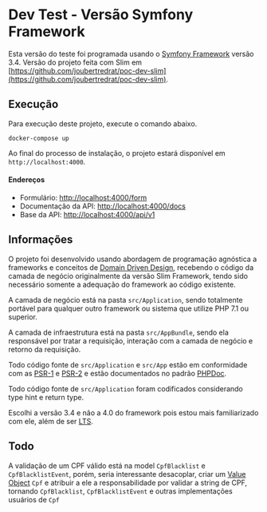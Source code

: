 # Dev Test - Versão Symfony Framework

Esta versão do teste foi programada usando o [Symfony Framework](https://symfony.com) versão 3.4. Versão do projeto feita com Slim em [https://github.com/joubertredrat/poc-dev-slim](https://github.com/joubertredrat/poc-dev-slim).

## Execução

Para execução deste projeto, execute o comando abaixo.

    docker-compose up

Ao final do processo de instalação, o projeto estará disponível em `http://localhost:4000`.

#### Endereços

* Formulário: [http://localhost:4000/form](http://localhost:3000/form)
* Documentação da API: [http://localhost:4000/docs](http://localhost:3000/docs)
* Base da API: [http://localhost:4000/api/v1](http://localhost:3000/api/v1)


## Informações

O projeto foi desenvolvido usando abordagem de programação agnóstica a frameworks e conceitos de [Domain Driven Design](https://en.wikipedia.org/wiki/Domain-driven_design),
recebendo o código da camada de negócio originalmente da versão Slim Framework, tendo sido necessário
somente a adequação do framework ao código existente.

A camada de negócio está na pasta `src/Application`, sendo totalmente portável
para qualquer outro framework ou sistema que utilize PHP 7.1 ou superior.

A camada de infraestrutura está na pasta `src/AppBundle`, sendo ela responsável por tratar a requisição,
interação com a camada de negócio e retorno da requisição.

Todo código fonte de `src/Application` e `src/App` estão em conformidade com as [PSR-1](https://www.php-fig.org/psr/psr-1/) e [PSR-2](https://www.php-fig.org/psr/psr-2/)
e estão documentados no padrão [PHPDoc](https://en.wikipedia.org/wiki/PHPDoc).

Todo código fonte de `src/Application` foram codificados considerando type hint e return type.

Escolhi a versão 3.4 e não a 4.0 do framework pois estou mais familiarizado com ele, além de ser [LTS](https://en.wikipedia.org/wiki/Long-term_support).

## Todo

A validação de um CPF válido está na model `CpfBlacklist` e `CpfBlacklistEvent`, porém,
seria interessante desacoplar, criar um [Value Object](https://en.wikipedia.org/wiki/Value_object) `Cpf` e atribuir a ele a responsabilidade
por validar a string de CPF, tornando `CpfBlacklist`, `CpfBlacklistEvent` e outras implementações usuários de `Cpf` 
